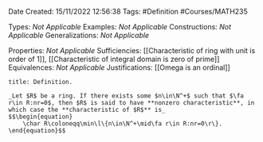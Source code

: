 <div class="topSpace"></div>

Date Created: 15/11/2022 12:56:38
Tags: #Definition #Courses/MATH235

Types: _Not Applicable_
Examples: _Not Applicable_
Constructions: _Not Applicable_
Generalizations: _Not Applicable_

Properties: _Not Applicable_
Sufficiencies: [[Characteristic of ring with unit is order of 1]], [[Characteristic of integral domain is zero of prime]]
Equivalences: _Not Applicable_
Justifications: [[Omega is an ordinal]]

``` ad-Definition
title: Definition.

_Let $R$ be a ring. If there exists some $n\in\N^+$ such that $\fa r\in R:nr=0$, then $R$ is said to have **nonzero characteristic**, in which case the **characteristic of $R$** is_
$$\begin{equation}
    \char R\coloneqq\min\l\{n\in\N^+\mid\fa r\in R:nr=0\r\}.
\end{equation}$$

```
